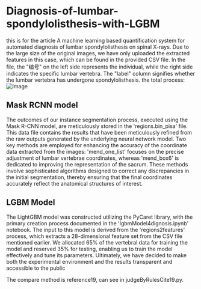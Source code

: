 # Diagnosis-of-lumbar-spondylolisthesis-with-LGBM

this is for the article A machine learning based quantification system for automated diagnosis of lumbar spondylolisthesis on spinal X-rays.
Due to the large size of the original images, we have only uploaded the extracted features in this case, which can be found in the provided CSV file. In the file, the "编号" on the left side represents the individual, while the right side indicates the specific lumbar vertebra. The "label" column signifies whether the lumbar vertebra has undergone spondylolisthesis. 
the total process:
![Image](https://github.com/THUzyt21/Diagnosis-of-lumbar-spondylolisthesis-with-LGBM/tree/main/fd/总流程.png "Image")
## Mask RCNN model
The outcomes of our instance segmentation process, executed using the Mask R-CNN model, are meticulously stored in the 'regions.bin_pisa' file. This data file contains the results that have been meticulously refined from the raw outputs generated by the underlying neural network model. Two key methods are employed for enhancing the accuracy of the coordinate data extracted from the images: 'mend_one_list' focuses on the precise adjustment of lumbar vertebrae coordinates, whereas 'mend_box6' is dedicated to improving the representation of the sacrum. These methods involve sophisticated algorithms designed to correct any discrepancies in the initial segmentation, thereby ensuring that the final coordinates accurately reflect the anatomical structures of interest.

## LGBM Model
The LightGBM model was constructed utilizing the PyCaret library, with the primary creation process documented in the 'lgbmModel4dignosis.ipynb' notebook. The input to this model is derived from the 'regions2features' process, which extracts a 28-dimensional feature set from the CSV file mentioned earlier. We allocated 65% of the vertebral data for training the model and reserved 35% for testing, enabling us to train the model effectively and tune its parameters. Ultimately, we have decided to make both the experimental environment and the results transparent and accessible to the public


The compare method is reference19, can see in judgeByRulesCite19.py.
